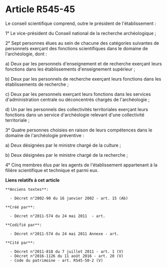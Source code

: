 # Article R545-45

Le conseil scientifique comprend, outre le président de l'établissement :

1° Le vice-président du Conseil national de la recherche archéologique ;

2° Sept personnes élues au sein de chacune des catégories suivantes de personnels exerçant des fonctions scientifiques dans
le domaine de l'archéologie, dont :

a) Deux par les personnels d'enseignement et de recherche exerçant leurs fonctions dans les établissements d'enseignement
supérieur ;

b) Deux par les personnels de recherche exerçant leurs fonctions dans les établissements de recherche ;

c) Deux par les personnels exerçant leurs fonctions dans les services d'administration centrale ou déconcentrés chargés de
l'archéologie ;

d) Un par les personnels des collectivités territoriales exerçant leurs fonctions dans un service d'archéologie relevant
d'une collectivité territoriale ;

3° Quatre personnes choisies en raison de leurs compétences dans le domaine de l'archéologie préventive :

a) Deux désignées par le ministre chargé de la culture ;

b) Deux désignées par le ministre chargé de la recherche ;

4° Cinq membres élus par les agents de l'établissement appartenant à la filière scientifique et technique et parmi eux.

**Liens relatifs à cet article**

	**Anciens textes**:

	  - Décret n°2002-90 du 16 janvier 2002 - art. 15 (Ab)

	**Créé par**:

	  - Décret n°2011-574 du 24 mai 2011  - art.

	**Codifié par**:

	  - Décret n°2011-574 du 24 mai 2011 Annexe - art.

	**Cité par**:

	  - Décret n°2011-818 du 7 juillet 2011 - art. 1 (V)
	  - Décret n°2016-1126 du 11 août 2016 - art. 20 (V)
	  - Code du patrimoine - art. R545-50-2 (V)
